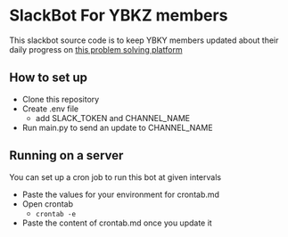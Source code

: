 # SlackBot For YBKZ members

This slackbot source code is to keep YBKY members updated about their daily progress on [this problem solving platform](https://binarysearch.com)

## How to set up

- Clone this repository
- Create .env file
  - add SLACK_TOKEN and CHANNEL_NAME
- Run main.py to send an update to CHANNEL_NAME

## Running on a server

You can set up a cron job to run this bot at given intervals

- Paste the values for your environment for crontab.md
- Open crontab
  - `crontab -e`
- Paste the content of crontab.md once you update it
